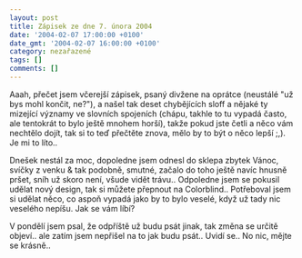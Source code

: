 ```yaml
---
layout: post
title: Zápisek ze dne 7. února 2004
date: '2004-02-07 17:00:00 +0100'
date_gmt: '2004-02-07 16:00:00 +0100'
category: nezařazené
tags: []
comments: []
---
```

<p>Aaah, přečet jsem včerejší zápisek, psaný divžene na oprátce (neustálé &quot;už bys mohl končit, ne?&quot;),  a našel tak deset chybějících sloff a nějaké ty mizející významy ve slovních spojeních (chápu, takhle to tu  vypadá často, ale tentokrát to bylo ještě mnohem horší), takže pokud jste četli a něco vám nechtělo dojít,  tak si to teď přečtěte znova, mělo by to být o něco lepší ;,). Je mi to líto..</p>
<p>Dnešek nestál za moc, dopoledne jsem odnesl do sklepa zbytek Vánoc, svíčky z venku &amp; tak podobně,  smutné, začalo do toho ještě navíc hnusně pršet, sníh už skoro není, všude vidět trávu.. Odpoledne  jsem se pokusil udělat nový design, tak si můžete přepnout na Colorblind.. Potřeboval jsem si udělat  něco, co aspoň vypadá jako by to bylo veselé, když už tady nic veselého nepíšu. Jak se vám líbí?</p>
<p>V pondělí jsem psal, že odpříště už budu psát jinak, tak změna se určitě objeví.. ale zatím jsem nepřišel  na to jak budu psát.. Uvidí se.. No nic, mějte se krásně..</p>
